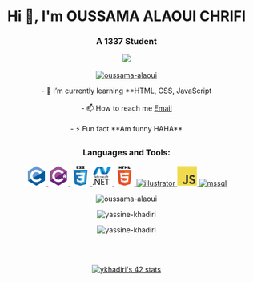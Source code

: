 <h1 align="center">Hi 👋, I'm OUSSAMA ALAOUI CHRIFI</h1>
<h3 align="center">A 1337 Student</h3>
<p align="center"> <img src="https://www.bypeople.com/wp-content/uploads/2019/03/people-at-work.gif" width="500"/> <p/>

<p align="center"> <a href="https://github.com/ryo-ma/github-profile-trophy"><img src="https://github-profile-trophy.vercel.app/?username=oalaoui21" alt="oussama-alaoui" /></a> </p>



<p align="center">
- 🌱 I’m currently learning **HTML, CSS, JavaScript
  <br/>
  <br/>
- 📫 How to reach me <a href="mailto:oussamaalaouu@gmail.com">Email</a>
  <br/>
  <br/>
- ⚡ Fun fact **Am funny HAHA**
</p>



<h3 align="center">Languages and Tools:</h3>
<p align="center"> <a href="https://www.cprogramming.com/" target="_blank" rel="noreferrer"> <img src="https://raw.githubusercontent.com/devicons/devicon/master/icons/c/c-original.svg" alt="c" width="40" height="40"/> </a> <a href="https://www.w3schools.com/cs/" target="_blank" rel="noreferrer"> <img src="https://raw.githubusercontent.com/devicons/devicon/master/icons/csharp/csharp-original.svg" alt="csharp" width="40" height="40"/> </a> <a href="https://www.w3schools.com/css/" target="_blank" rel="noreferrer"> <img src="https://raw.githubusercontent.com/devicons/devicon/master/icons/css3/css3-original-wordmark.svg" alt="css3" width="40" height="40"/> </a> <a href="https://dotnet.microsoft.com/" target="_blank" rel="noreferrer"> <img src="https://raw.githubusercontent.com/devicons/devicon/master/icons/dot-net/dot-net-original-wordmark.svg" alt="dotnet" width="40" height="40"/> </a> <a href="https://www.w3.org/html/" target="_blank" rel="noreferrer"> <img src="https://raw.githubusercontent.com/devicons/devicon/master/icons/html5/html5-original-wordmark.svg" alt="html5" width="40" height="40"/> </a> <a href="https://www.adobe.com/in/products/illustrator.html" target="_blank" rel="noreferrer"> <img src="https://www.vectorlogo.zone/logos/adobe_illustrator/adobe_illustrator-icon.svg" alt="illustrator" width="40" height="40"/> </a> <a href="https://developer.mozilla.org/en-US/docs/Web/JavaScript" target="_blank" rel="noreferrer"> <img src="https://raw.githubusercontent.com/devicons/devicon/master/icons/javascript/javascript-original.svg" alt="javascript" width="40" height="40"/> </a> <a href="https://www.microsoft.com/en-us/sql-server" target="_blank" rel="noreferrer"> <img src="https://www.svgrepo.com/show/303229/microsoft-sql-server-logo.svg" alt="mssql" width="40" height="40"/> </a> </p>

<p align="center"><img src="https://github-readme-stats.vercel.app/api/top-langs?username=oalaoui21&show_icons=true&locale=en&layout=compact" alt="oussama-alaoui" /></p>

<p align="center"><img src="https://github-readme-stats.vercel.app/api?username=oalaoui21&show_icons=true&locale=en" alt="yassine-khadiri" /></p>

<p align="center"><img src="https://github-readme-streak-stats.herokuapp.com/?user=yassine-khadiri&" alt="yassine-khadiri" /></p>

<br />
<br />
<p align="center">
<a href="https://github.com/JaeSeoKim/badge42"><img src="https://badge.mediaplus.ma/greenbinary/ykhadiri" alt="ykhadiri's 42 stats" /></a>
</p>
